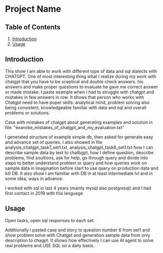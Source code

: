 # Project Name

## Table of Contents
1. [Introduction](#introduction)
2. [Usage](#Usage)





## Introduction
This show I am able to work with different type of data and sql dialects with CHATGPT.
One of most interesting thing what I realize during my work with chatgpt that you have to be sceptical and 
double check answers. 
his answers and make proper questions to evaluate he gave me correct answer or made mistake. I paste example 
when I had to struggle with chatgpt and mistakes in few answers in row. It shows that person who works with
Chatgpt need to have poper skills: analytical mind, problem solving also being consistent, knowledgeable
familiar with data and sql and overall problems or solutions.

Case with mistakes of chatgpt about generating examples and solution in file:
"exanoke_mistakes_of_chatgpt_and_my_evaluation.txt"

I generated structure of example simple db, then asked for generate easy and advance set of queries.
I also showed in file analysis_chatgpt_task7_set1.txt, analysis_chatgpt_task8_set1.txt  how I can describe sample data by text to chatbgpt, 
how I define question, describe problems, find soultions, ask for help, go through query and divide into steps
to better understand problem or query and how queries work on sample data in imagination before start
to use query on production data and kill DB. It also show I am familiar with DB in at least intermediate lvl
and in some idea, ways in advance. 

I worked with sql in last 4 years (mainly mysql also postgresql) and 
I had first contact in 2019 with this language




## Usage
Open tasks, open sql responses to each set. 

Additionally I pasted case and story to question number 6 from set1 and show problem solve with Chatgpt 
and generation sample data from only description to chagpt. It shows how effectively I can use AI agent
to solve real problems and USE SQL on a daily basis.

